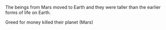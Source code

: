 The beings from Mars moved to Earth and they were taller than the earlier forms of life on Earth.

Greed for money killed their planet (Mars) 
